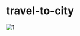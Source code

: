 # travel-to-city


![1](https://user-images.githubusercontent.com/80994897/114289851-2345d000-9a49-11eb-895c-a56d0f5b5920.gif)


